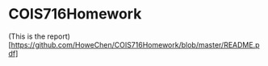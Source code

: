 # COIS716Homework

(This is the report)[https://github.com/HoweChen/COIS716Homework/blob/master/README.pdf]
